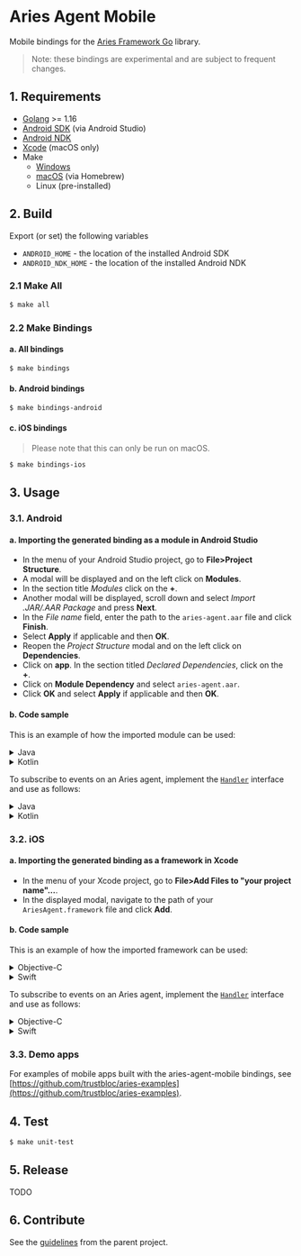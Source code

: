 # Aries Agent Mobile

Mobile bindings for the [Aries Framework Go](https://github.com/hyperledger/aries-framework-go) library.
> Note: these bindings are experimental and are subject to frequent changes.

## 1. Requirements

- [Golang](https://golang.org/doc/install) >= 1.16
- [Android SDK](https://developer.android.com/studio/install) (via Android Studio)
- [Android NDK](https://developer.android.com/ndk/downloads)
- [Xcode](https://developer.apple.com/xcode/) (macOS only)
- Make
    - [Windows](http://gnuwin32.sourceforge.net/packages/make.htm)
    - [macOS](https://brew.sh/) (via Homebrew)
    - Linux (pre-installed)


## 2. Build

Export (or set) the following variables
- `ANDROID_HOME` - the location of the installed Android SDK
- `ANDROID_NDK_HOME` - the location of the installed Android NDK

### 2.1 Make All

```bash
$ make all
```

### 2.2 Make Bindings

#### a. All bindings
```bash
$ make bindings
```

#### b. Android bindings
```bash
$ make bindings-android
```

#### c. iOS bindings
> Please note that this can only be run on macOS.
```bash
$ make bindings-ios
```

## 3. Usage

### 3.1. Android

#### a. Importing the generated binding as a module in Android Studio
- In the menu of your Android Studio project, go to **File>Project Structure**.
- A modal will be displayed and on the left click on **Modules**.
- In the section title _Modules_ click on the **+**.
- Another modal will be displayed, scroll down and select _Import .JAR/.AAR Package_ and press **Next**.
- In the _File name_ field, enter the path to the `aries-agent.aar` file and click **Finish**.
- Select **Apply** if applicable and then **OK**.
- Reopen the _Project Structure_ modal and on the left click on **Dependencies**.
- Click on **app**. In the section titled _Declared Dependencies_, click on the **+**.
- Click on **Module Dependency** and select `aries-agent.aar`.
- Click **OK** and select **Apply** if applicable and then **OK**.

#### b. Code sample
This is an example of how the imported module can be used:

<details><summary>Java</summary>
<p>

```java
import org.hyperledger.aries.api.AriesController;
import org.hyperledger.aries.api.IntroduceController;
import org.hyperledger.aries.ariesagent.Ariesagent;
import org.hyperledger.aries.models.RequestEnvelope;
import org.hyperledger.aries.models.ResponseEnvelope;
import org.hyperledger.aries.config.Options;

import java.nio.charset.StandardCharsets;
/*
...
*/
        // create options
        Options opts = new Options();
        opts.setAgentURL("http://example.com");
        opts.setUseLocalAgent(false);

        ResponseEnvelope res = new ResponseEnvelope();
        try {
            // create an aries agent instance
            AriesController a = Ariesagent.new_(opts);

            // create a controller
            IntroduceController i = a.getIntroduceController();

            // perform an operation
            byte[] data = "{}".getBytes(StandardCharsets.UTF_8);
            res = i.actions(new RequestEnvelope(data));
        } catch (Exception e) {
            e.printStackTrace();
        }

        String actionsResponse = new String(res.getPayload(), StandardCharsets.UTF_8);
        System.out.println(actionsResponse);
```

</p>
</details>


<details><summary>Kotlin</summary>
<p>
    
```kotlin
import org.hyperledger.aries.ariesagent.Ariesagent
import org.hyperledger.aries.config.Options
import org.hyperledger.aries.models.RequestEnvelope
import org.hyperledger.aries.models.ResponseEnvelope
import java.nio.charset.StandardCharsets
/*
...
*/
        // create options
        val opts = Options()
        opts.agentURL = "http://example.com"
        opts.useLocalAgent = false
        var res = ResponseEnvelope()
        try {
            // create an aries agent instance
            val a = Ariesagent.new_(opts)

            // create a controller
            val i = a.introduceController

            // perform an operation
            val data = "{}".toByteArray(StandardCharsets.UTF_8)
            res = i.actions(RequestEnvelope(data))
        } catch (e: Exception) {
            e.printStackTrace()
        }
        val actionsResponse = String(res.payload, StandardCharsets.UTF_8)
        println(actionsResponse)
```

</p>
</details>

To subscribe to events on an Aries agent, implement the [`Handler`](./pkg/api/handler.go) interface and use as follows:

<details><summary>Java</summary>
<p>
    
```java

import java.nio.charset.StandardCharsets;

import org.hyperledger.aries.api.Handler;

class MyHandler implements Handler {

    @Override
    public void handle(String topic, byte[] message) {
        System.out.println("received notification topic: ", topic);
        System.out.println("received notification message: ", new String(message, StandardCharsets.UTF_8));
    }
}

class AriesService {
    AriesController ariesAgent;

    public void newAgentWithHandler(String url, String websocketURL, bool useLocalAgent) {
        Options opts = new Options();
        opts.setAgentURL(url);
        opts.setWebsocketURL(websocketURL);
        opts.setUseLocalAgent(useLocalAgent);

        try {
            ariesAgent = Ariesagent.new_(opts);

            // register handler
            Handler handler = new MyHandler();
            String registrationID = ariesAgent.registerHandler(handler, "didexchange_states");
            System.out.println("handler registration id: ", registrationID);

        } catch (Exception e) {
            e.printStackTrace();
        }
    }
}
```

</p>
</details>


<details><summary>Kotlin</summary>
<p>
    
```kotlin

import org.hyperledger.aries.api.AriesController
import org.hyperledger.aries.api.Handler
import org.hyperledger.aries.ariesagent.Ariesagent
import org.hyperledger.aries.config.Options
import java.nio.charset.StandardCharsets

class MyHandler : Handler {
    override fun handle(topic: String, message: ByteArray) {
        println("received notification topic: $topic")
        println("received notification message: " + String(message, StandardCharsets.UTF_8))
    }
}

class AriesService {
    var ariesAgent: AriesController? = null
    fun newAgentWithHandler(url: String?, websocketURL: String?, useLocalAgent: Boolean) {
        val opts = Options()
        opts.agentURL = url
        opts.websocketURL = websocketURL
        opts.useLocalAgent = useLocalAgent
        try {
            ariesAgent = Ariesagent.new_(opts)

            // register handler
            val handler: Handler = MyHandler()
            val registrationID = ariesAgent.registerHandler(handler, "didexchange_states")
            println("handler registration id: $registrationID")
        } catch (e: Exception) {
            e.printStackTrace()
        }
    }
}
```

</p>
</details>

### 3.2. iOS

#### a. Importing the generated binding as a framework in Xcode
- In the menu of your Xcode project, go to **File>Add Files to "your project name"...**.
- In the displayed modal, navigate to the path of your `AriesAgent.framework` file and click **Add**.

#### b. Code sample
This is an example of how the imported framework can be used:


<details><summary>Objective-C</summary>
<p>
    
```objc
#import <AriesAgent/Ariesagent.h>
/*
...
*/
    NSError *error = nil;

    // create options
    ConfigOptions *opts = ConfigNew();
    // [opts setAgentURL:@"http://example.com"];
    [opts setUseLocalAgent:true];
    
    // create an aries agent instance
    ApiAriesController *ac = (ApiAriesController*) AriesagentNew(opts, &error);
    if(error) {
        NSLog(@"error creating an aries agent: %@", error);
    }
    
    // create a controller
    ApiVerifiableController *ic = (ApiVerifiableController*) [ac getVerifiableController:&error];
    if(error) {
        NSLog(@"error creating an verifiable controller instance: %@", error);
    }

    // perform an operation
    NSData *data = [@"" dataUsingEncoding:NSUTF8StringEncoding];
    ModelsRequestEnvelope *req = ModelsNewRequestEnvelope(data);
    ModelsResponseEnvelope *resp = [ic getCredentials:req];
    if(resp.error) {
        NSLog(@"error getting credentials: %@", resp.error.message);
    } else {
        NSString *credResp = [[NSString alloc] initWithData:resp.payload encoding:NSUTF8StringEncoding];
        NSLog(@"credentials response: %@", credResp);
    }
```

</p>
</details>


<details><summary>Swift</summary>
<p>
    
```swift
import AriesAgent

/*
...
*/
var error: Error? = nil

// create options
let opts = ConfigNew()
// [opts setAgentURL:@"http://example.com"];
opts?.useLocalAgent = true

// create an aries agent instance
let ac = AriesagentNew(opts, &error) as? ApiAriesController
if let error = error {
    print("error creating an aries agent: \(error)")
}

// create a controller
let ic = ac?.getVerifiableController(&error) as? ApiVerifiableController
if let error = error {
    print("error creating an verifiable controller instance: \(error)")
}

// perform an operation
let data = "".data(using: .utf8)
let req = ModelsNewRequestEnvelope(data)
let resp = ic.getCredentials(req)
if resp?.error != nil {
    if let message = resp?.error.message {
        print("error getting credentials: \(message)")
    }
} else {
    var credResp: String? = nil
    if let payload = resp?.payload {
        credResp = String(data: payload, encoding: .utf8)
    }
    print("credentials response: \(credResp ?? "")")
}
```

</p>
</details>


To subscribe to events on an Aries agent, implement the [`Handler`](./pkg/api/handler.go) interface and use as follows:


<details><summary>Objective-C</summary>
<p>
    
```objc

#import <AriesAgent/Ariesagent.h>

@interface MyHandler: NSObject<ApiHandler>{

}
@end

@implementation MyHandler
    
NSString *lastTopic, *lastMessage;

- (BOOL) handle: (NSString *)topic message:(NSData *)message
          error:(NSError * _Nullable __autoreleasing *)error {
    
    lastTopic = topic;
    lastMessage = [[NSString alloc] initWithData:message encoding:NSUTF8StringEncoding];
        
    return true;
}

@end

@interface AriesService()

@property NSString *urlToUse;
@property NSString *wsURLToUse;
@property BOOL useLocalAgent;
@property ApiAriesController* ariesAgent;

@end

@implementation AriesService

- (void) newAgentWithHandler {
    ConfigOptions *opts = ConfigNew();
    [opts setAgentURL:_urlToUse];
    [opts setUseLocalAgent:_useLocalAgent];
    [opts setWebsocketURL:_wsURLToUse];
    
    NSError *error = nil;
    
    _ariesAgent = (ApiAriesController*) AriesagentNew(opts, &error);
    if(error) {
        NSLog(@"error creating an aries agent: %@", error);
    }
    
    // register handler
    MyHandler *handler = [[MyHandler alloc] init];
    NSString *regID = [_ariesAgent registerHandler:handler topics:@"didexchange_states"];
    NSLog(@"handler registration id: %@", regID);
}

@end

```

</p>
</details>


<details><summary>Swift</summary>
<p>
    
```swift

import AriesAgent

var lastTopic: String?
    var lastMessage: String?

class MyHandler: NSObject, ApiHandler {
    func handle(
        _ topic: String?,
        message: Data?
    ) throws {

        lastTopic = topic
        if let message = message {
            lastMessage = String(data: message, encoding: .utf8)
        }

        return true
    }
}

class AriesService {
    private var urlToUse: String?
    private var wsURLToUse: String?
    private var useLocalAgent = false
    private var ariesAgent: ApiAriesController?

    func newAgentWithHandler() {
        let opts = ConfigNew()
        opts?.agentURL = urlToUse
        opts?.useLocalAgent = useLocalAgent
        opts?.websocketURL = wsURLToUse

        var error: Error? = nil

        ariesAgent = AriesagentNew(opts, &error) as? ApiAriesController
        if let error = error {
            print("error creating an aries agent: \(error)")
        }

        // register handler
        let handler = MyHandler()
        let regID = ariesAgent?.register(handler, topics: "didexchange_states")
        print("handler registration id: \(regID ?? "")")
    }
}

```

</p>
</details>

### 3.3. Demo apps

For examples of mobile apps built with the aries-agent-mobile bindings, see [https://github.com/trustbloc/aries-examples](https://github.com/trustbloc/aries-examples).


## 4. Test

```bash
$ make unit-test
```


## 5. Release

TODO


## 6. Contribute

See the [guidelines](https://github.com/hyperledger/aries-framework-go/blob/master/.github/CONTRIBUTING.md) from the parent project.
